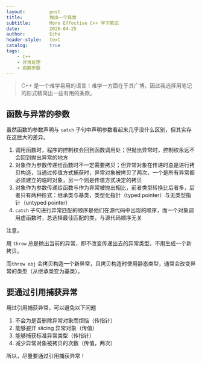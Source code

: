 ```yaml
---
layout:         post
title:          抛出一个异常
subtitle:       More Effective C++ 学习笔记
date:           2020-04-25
author:         Echo
header-style:   text
catalog:        true
tags: 
    - C++
    - 异常处理
    - 函数参数
---
```


> C++ 是一个难学易用的语言！难学一方面在于其广博，因此我选择用笔记的形式精简出一些有用的条款。

## 函数与异常的参数

虽然函数的参数声明与 `catch` 子句中声明参数看起来几乎没什么区别，但其实存在这巨大的差异。

1. 调用函数时，程序的控制权会回到函数调用处；但抛出异常时，控制权永远不会回到抛出异常的地方
2. 对象作为参数传递给函数时不一定需要拷贝；但异常对象在传递时总是进行拷贝构造，当通过传值方式捕获时，异常对象被拷贝了两次，一个是所有异常都必须建立的临时对象，另一个则是传值方式决定的拷贝
3. 对象作为参数传递给函数与作为异常被抛出相比，前者类型转换比后者多，后者只有两种形式：继承类与基类，类型化指针（typed pointer）与无类型指针（untyped pointer）
4. `catch` 子句进行异常匹配的顺序是他们在源代码中出现的顺序，而一个对象调用虚函数时，总选择最佳匹配的类，与源代码顺序无关

注意，

用 `throw` 总是抛出当前的异常，即不改变传递出去的异常类型，不用生成一个新拷贝。

而`throw obj` 会拷贝构造一个新异常，且拷贝构造时使用静态类型，通常会改变异常的类型（从继承类变为基类）。

## 要通过引用捕获异常

用过引用捕获异常，可以避免以下问题

1. 不会为是否删除异常对象而烦恼（传指针）
2. 能够避开 slicing 异常对象（传值）
3. 能够捕获标准异常类型（传指针）
4. 减少异常对象被拷贝的次数（传值，两次）

所以，尽量要通过引用捕获异常！